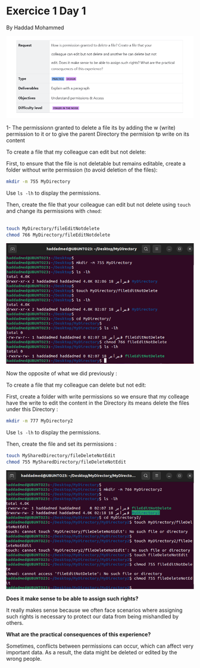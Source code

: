 # Exercice 1 Day 1

By Haddad Mohammed

![image.png](image.png)

1- The permissionn granted to delete a file its by adding the w (write) permission to it or to give the parent Directory the permision tp write on its content

To create a file that my colleague can edit but not delete:

First, to ensure that the file is not deletable but remains editable, create a folder without write permission (to avoid deletion of the files):

```bash
mkdir -m 755 MyDirectory
```

Use `ls -lh` to display the permissions.

Then, create the file that your colleague can edit but not delete using `touch` and change its permissions with `chmod`:

```bash

touch MyDirectory/fileEditNotdelete
chmod 766 MyDirectory/fileEditNotdelete
```

![image.png](image%201.png)

Now the opposite of what we did previously : 

To create a file that my colleague can delete but not edit:

First, create a folder with write permissions so we ensure that my colleage have the write to edit the content in the Directory  its means delete the files under this Directory : 

```bash
mkdir -m 777 MyDirectory2
```

Use `ls -lh` to display the permissions.

Then, create the file and set its permissions :

```bash
touch MySharedDirectory/fileDeleteNotEdit
chmod 755 MySharedDirectory/fileDeleteNotEdit
```

![image.png](image%202.png)

**Does it make sense to be able to assign such rights?**

It really makes sense because we often face scenarios where assigning such rights is necessary to protect our data from being mishandled by others.

**What are the practical consequences of this experience?**

Sometimes, conflicts between permissions can occur, which can affect very important data. As a result, the data might be deleted or edited by the wrong people.
